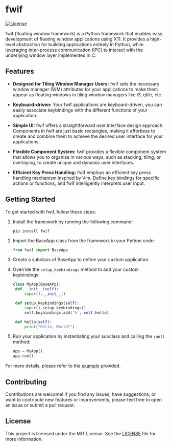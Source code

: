 # fwif

[![License](https://img.shields.io/badge/license-MIT-blue.svg)](https://github.com/youssef-attai/fwif/blob/main/LICENSE)

fwif (floating window framework) is a Python framework that enables easy development of floating window applications using X11.
It provides a high-level abstraction for building applications entirely in Python, while leveraging inter-process communication (IPC) to interact with the underlying window layer implemented in C.

## Features

- **Designed for Tiling Window Manager Users:** fwif sets the necessary window manager (WM) attributes for your applications to make them appear as floating windows in tiling window managers like i3, qtile, etc.

- **Keyboard-driven:** Your fwif applications are keyboard-driven, you can easily associate keybindings with the different functions of your application.

- **Simple UI:** fwif offers a straightforward user interface design approach. Components in fwif are just basic rectangles, making it effortless to create and combine them to achieve the desired user interface for your applications.

- **Flexible Component System:** fwif provides a flexible component system that allows you to organize in various ways, such as stacking, tiling, or overlaying, to create unique and dynamic user interfaces.

- **Efficient Key Press Handling:** fwif employs an efficient key press handling mechanism inspired by Vim. Define key bindings for specific actions or functions, and fwif intelligently interprets user input.

## Getting Started

To get started with fwif, follow these steps:

1. Install the framework by running the following command:
   ```
   pip install fwif
   ```

2. Import the BaseApp class from the framework in your Python code:
   ```python
   from fwif import BaseApp
   ```

3. Create a subclass of BaseApp to define your custom application. 

4. Override the `setup_keybindings` method to add your custom keybindings:
   ```python
   class MyApp(BaseAPp):
    def __init__(self):
        super().__init__()

    def setup_keybindings(self):
        super().setup_keybindings()
        self.keybindings.add('h', self.hello)

    def hello(self):
        print("Hello, World!")
   ```

5. Run your application by instantiating your subclass and calling the `run()` method:
   ```python
   app = MyApp()
   app.run()
   ```

For more details, please refer to the [example](https://github.com/youssef-attai/fwif/blob/main/examples/dynamic_list_app.py) provided.

## Contributing

Contributions are welcome! If you find any issues, have suggestions, or want to contribute new features or improvements, please feel free to open an issue or submit a pull request.

## License

This project is licensed under the MIT License. See the [LICENSE](https://github.com/youssef-attai/fwif/blob/main/LICENSE) file for more information.

